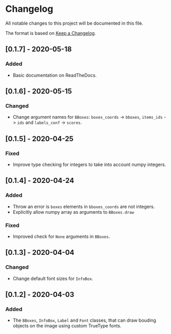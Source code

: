 # Changelog

All notable changes to this project will be documented in this file.

The format is based on [Keep a Changelog](https://keepachangelog.com/en/1.0.0/).

## [0.1.7] - 2020-05-18

### Added

* Basic documentation on ReadTheDocs.

## [0.1.6] - 2020-05-15

### Changed

* Change argument names for `BBoxes`: `boxes_coords` -> `bboxes`,  `items_ids` -> `ids` and `labels_conf` -> `scores`.

## [0.1.5] - 2020-04-25

### Fixed

* Improve type checking for integers to take into account numpy integers.

## [0.1.4] - 2020-04-24

### Added

* Throw an error is `boxes` elements in `bboxes_coords` are not integers.
* Explicitly allow numpy array as arguments to `BBoxes.draw`

### Fixed

* Improved check for `None` arguments in `BBoxes`.

## [0.1.3] - 2020-04-04

### Changed

* Change default font sizes for `InfoBox`.

## [0.1.2] - 2020-04-03

### Added

* The `BBoxes`, `InfoBox`,  `Label` and `Font` classes, that can draw bouding objects on the image using custom TrueType fonts.
